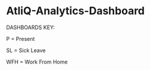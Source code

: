 # AtliQ-Analytics-Dashboard

DASHBOARDS KEY: 

P = Present 

SL = Sick Leave

WFH = Work From Home


